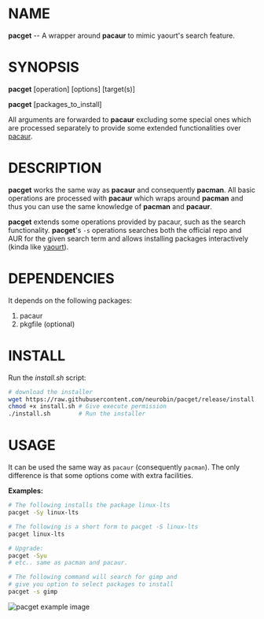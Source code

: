 # NAME

**pacget** -- A wrapper around **pacaur** to mimic yaourt's search feature.

# SYNOPSIS

**pacget** \[operation] \[options] \[target(s)]

**pacget** \[packages_to_install]

All arguments are forwarded to **pacaur** excluding some special ones which are processed separately to provide some extended functionalities over [pacaur](https://github.com/rmarquis/pacaur).

# DESCRIPTION

**pacget** works the same way as **pacaur** and consequently **pacman**. All basic operations are processed with **pacaur** which wraps around **pacman** and thus you can use the same knowledge of **pacman** and **pacaur**.

**pacget** extends some operations provided by pacaur, such as the search functionality. **pacget**'s `-s` operations searches both the official repo and AUR for the given search term and allows installing packages interactively (kinda like [yaourt](https://github.com/archlinuxfr/yaourt)).

# DEPENDENCIES

It depends on the following packages:

1. pacaur
2. pkgfile (optional)

# INSTALL

Run the *install.sh* script:

```bash
# download the installer
wget https://raw.githubusercontent.com/neurobin/pacget/release/install.sh -O install.sh
chmod +x install.sh # Give execute permission
./install.sh        # Run the installer
```

# USAGE

It can be used the same way as `pacaur` (consequently `pacman`). The only difference is that some options come with extra facilities.

**Examples:**

```bash
# The following installs the package linux-lts
pacget -Sy linux-lts

# The following is a short form to pacget -S linux-lts
pacget linux-lts

# Upgrade:
pacget -Syu
# etc.. same as pacman and pacaur.

# The following command will search for gimp and
# give you option to select packages to install
pacget -s gimp 
```

![pacget example image](https://neurobin.org/img/pacget-ex.png)

